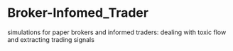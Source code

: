 # Broker-Infomed_Trader
simulations for paper brokers and informed traders: dealing with toxic flow and extracting trading signals

